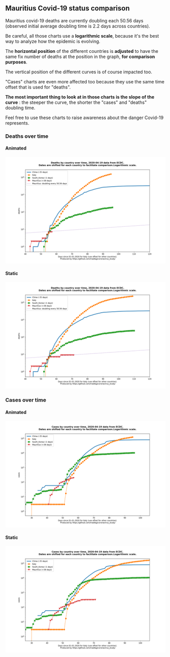 ## Mauritius Covid-19 status comparison 

Mauritius covid-19 deaths are currently doubling each 50.56 days (observed initial average doubling time is 2.2 days across countries).



Be careful, all those charts use a **logarithmic scale**, because it's the best way to analyze how the epidemic is evolving.
 
The **horizontal position** of the different countries is **adjusted** to have the same fix number of deaths at the position in the graph, **for comparison purposes**.

The vertical position of the different curves is of course impacted too.

"Cases" charts are even more affected too because they use the same time offset that is used for "deaths".

**The most important thing to look at in those charts is the slope of the curve** : the steeper the curve, the shorter the "cases" and "deaths" doubling time.

Feel free to use these charts to raise awareness about the danger Covid-19 represents. 


 
### Deaths over time
 
#### Animated
![Mauritius covid-19 deaths animated chart](https://raw.githubusercontent.com/madlag/coronavirus_study/master/notebooks/graphs/2020-04-19/countries/Mauritius/2020-04-19_Mauritius_deaths.gif "Mauritius covid-19 deaths animated chart")   
 
#### Static
![Mauritius covid-19 deaths static chart](https://raw.githubusercontent.com/madlag/coronavirus_study/master/notebooks/graphs/2020-04-19/countries/Mauritius/2020-04-19_Mauritius_deaths.png "Mauritius covid-19 deaths static chart")   

 
### Cases over time
 
#### Animated
![Mauritius covid-19 cases animated chart](https://raw.githubusercontent.com/madlag/coronavirus_study/master/notebooks/graphs/2020-04-19/countries/Mauritius/2020-04-19_Mauritius_cases.gif "Mauritius covid-19 cases animated chart")   
 
#### Static
![Mauritius covid-19 cases static chart](https://raw.githubusercontent.com/madlag/coronavirus_study/master/notebooks/graphs/2020-04-19/countries/Mauritius/2020-04-19_Mauritius_cases.png "Mauritius covid-19 cases static chart")   

